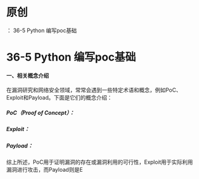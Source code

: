 # 原创
：  36-5 Python 编写poc基础

# 36-5 Python 编写poc基础

#### 一、相关概念介绍

在漏洞研究和网络安全领域，常常会遇到一些特定术语和概念，例如PoC、Exploit和Payload。下面是它们的概念介绍：

##### **PoC（Proof of Concept）**：

##### **Exploit**：

##### **Payload**：

综上所述，PoC用于证明漏洞的存在或漏洞利用的可行性，Exploit用于实际利用漏洞进行攻击，而Payload则是E
